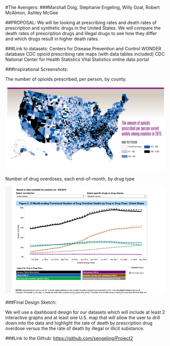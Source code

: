 #The Avengers:
###Marshall Doig, Stephanie Engeling, Willy Goal, Robert McAlmon, Ashley McGee

##PROPOSAL:
We will be looking at prescribing rates and death rates of prescription and synthetic drugs in the United States. We will compare the death rates of prescription drugs and illegal drugs to see how they differ and which drugs result in higher death rates.

###Link to datasets:
Centers for Disease Prevention and Control WONDER database
CDC opioid prescribing rate maps (with data tables included)
CDC National Center for Health Statistics Vital Statistics online data portal


###Inspirational Screenshots:

The number of opioids prescribed, per person, by county. 

![Images/PrescribedOpioids.png](Images/PrescribedOpioids.png)


Number of drug overdoses, each end-of-month, by drug type

![Images/Overdoses.png](Images/Overdoses.png)


###Final Design Sketch:

We will use a dashboard design for our datasets which will include at least 2 interactive graphs and at least one U.S. map that will allow the user to drill down into the data and highlight the rate of death by prescription drug overdose versus the the rate of death by illegal or illicit substance.

###Link to the Github:
https://github.com/sengeling/Project2